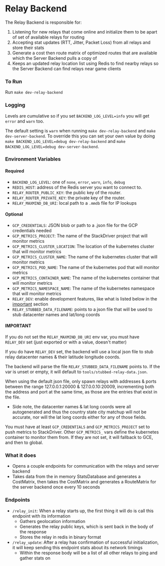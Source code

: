 # Relay Backend

The Relay Backend is responsible for:

1. Listening for new relays that come online and initialize them to be apart of set of available relays for routing
2. Accepting stat updates (RTT, Jitter, Packet Loss) from all relays and store their stats
3. Generate a cost then route matrix of optimized routes that are available which the Server Backend pulls a copy of
4. Keeps an updated relay location list using Redis to find nearby relays so the Server Backend can find relays near game clients

### To Run

Run `make dev-relay-backend`

### Logging

Levels are cumulative so if you set `BACKEND_LOG_LEVEL=info` you will get `error` and `warn` too.

The default setting is `warn` when running `make dev-relay-backend` and `make dev-server-backend`. To override this you can set your own value by doing `make BACKEND_LOG_LEVEL=debug dev-relay-backend` and `make BACKEND_LOG_LEVEL=debug dev-server-backend`.

### Environment Variables

#### Required

- `BACKEND_LOG_LEVEL`: one of `none`, `error`, `warn`, `info`, `debug`
- `REDIS_HOST`: address of the Redis server you want to connect to.
- `RELAY_ROUTER_PUBLIC_KEY`: the public key of the router.
- `RELAY_ROUTER_PRIVATE_KEY`: the private key of the router.
- `RELAY_MAXMIND_DB_URI`: local path to a `.mmdb` file for IP lookups

#### Optional

- `GCP_CREDENTIALS`: JSON blob or path to a .json file for the GCP credentials needed
- `GCP_METRICS_PROJECT`: The name of the StackDriver project that will monitor metrics
- `GCP_METRICS_CLUSTER_LOCATION`: The location of the kubernetes cluster that will monitor metrics
- `GCP_METRICS_CLUSTER_NAME`: The name of the kubernetes cluster that will monitor metrics
- `GCP_METRICS_POD_NAME`: The name of the kubernetes pod that will monitor metrics
- `GCP_METRICS_CONTAINER_NAME`: The name of the kubernetes container that will monitor metrics
- `GCP_METRICS_NAMESPACE_NAME`: The name of the kubernetes namespace that will monitor metrics
- `RELAY_DEV`: enable development features, like what is listed below in the [important](#important) section
- `RELAY_STUBBED_DATA_FILENAME`: points to a json file that will be used to stub datacenter names and lat/long coords

#### IMPORTANT

If you do not set the `RELAY_MAXMIND_DB_URI` env var, you must have `RELAY_DEV` set (just exported or with a value, doesn't matter)

If you do have `RELAY_DEV` set, the backend will use a local json file to stub relay datacenter names & their latitude longitude coords.

The backend will parse the file `RELAY_STUBBED_DATA_FILENAME` points to. If the var is unset or empty, it will default to `tools/stubbed-relay-data.json`.

When using the default json file, only spawn relays with addresses & ports between the range 127.0.0.1:20000 & 127.0.0.10:20009, incrementing both the address and port at the same time, as those are the entries that exist in the file.

- Side note, the datacenter names & lat long coords were all autogenerated and thus the country state city matchup will not be accurate, nor will the lat long coords either for any of those fields.

You must have at least `GCP_CREDENTIALS` and `GCP_METRICS_PROJECT` set to push metrics to StackDriver. Other `GCP_METRICS_` vars define the kubernetes container to monitor them from. If they are not set, it will fallback to GCE, and then to global.

### What it does

- Opens a couple endpoints for communication with the relays and server backend
- Takes data from the in memory StatsDatabase and generates a CostMatrix, then takes the CostMatrix and generates a RouteMatrix for the server backend once every 10 seconds

### Endpoints

- `/relay_init`: When a relay starts up, the first thing it will do is call this endpoint with its information
  - Gathers geolocation information
  - Generates the relay public keys, which is sent back in the body of the response
  - Stores the relay in redis in binary format
- `/relay_update`: After a relay has confirmation of successful initialization, it will keep sending this endpoint stats about its network timings
  - Within the response body will be a list of all other relays to ping and gather stats on
